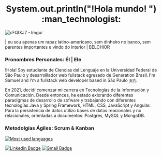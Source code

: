 <h1 align=center> System.out.println("!Hola mundo! ") :man_technologist: </h1>
 
![cFQIXJ7 - Imgur](https://user-images.githubusercontent.com/80654468/141055895-c71ddf05-a0f6-4432-8ffd-993dbe69adee.gif)

 
| eu sou apenas um rapaz latino-americano, sem dinheiro no banco,
 sem parentes importantes e vindo do interior | BELCHIOR
 
### Pronombres Personales: Él | Ele 

!Hola! Soy estudiante de Ciencias del Lenguaje en la Universidad Federal de São Paulo y desarrolllador web fullstack egresado de Generation Brasil. 
I'm Samuel and I'm a fullstack web developer based in São Paulo 🇧🇷.

En 2021, decidí comenzar mi carrera en Tecnologías de la Información y Comunicación. Desde entonces, he estado exlorando diferentes paradigmas de desarrollo de sofware y trabajando con diferentes tecnologías Java y Spring Framework, HTML, CSS, JavaScript y Angular. Para la persistencia de datos utilizo bases de datos reacionales y no relacionales, orientadas a documentos: Postgres, MySQL y MongoDB.

### Metodolgías Ágiles: Scrum & Kanban



[![Most used languages](https://github-readme-stats.vercel.app/api/top-langs/?username=coder-samuel&hide=html&layout=compact&title_color=61dafb&text_color=FFFFFF&icon_color=61dafb&bg_color=20232a)](https://github.com/coder-samuel)

[![Linkedin Badge](https://img.shields.io/badge/-Samuel%20de%20Brito%20Santos-8dba45?style=flat-square&logo=Linkedin&logoColor=white&link=https://www.linkedin.com/in/samuel-de-brito-santos/)](https://www.linkedin.com/in/samuel-de-brito-santos/) 
[![Gmail Badge](https://img.shields.io/badge/-samuelsantos.ss95@gmail.com-8dba45?style=flat-square&logo=Gmail&logoColor=white&link=mailto:samuelsantos.ss95@gmail.com)](mailto:samuelsantos.ss95@gmail.com)





<!--
**coder-samuel/coder-samuel** is a ✨ _special_ ✨ repository because its `README.md` (this file) appears on your GitHub profile.

Here are some ideas to get you started:

- 🔭 I’m currently working on ...
- 🌱 I’m currently learning ...
- 👯 I’m looking to collaborate on ...
- 🤔 I’m looking for help with ...
- 💬 Ask me about ...
- 📫 How to reach me: ...
- 😄 Pronouns: ...
- ⚡ Fun fact: ...
-->
